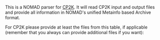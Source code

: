 This is a NOMAD parser for [CP2K](https://www.cp2k.org/). It will read CP2K input and
output files and provide all information in NOMAD's unified Metainfo based Archive format.

For CP2K please provide at least the files from this table, if applicable
(remember that you always can provide additional files if you want):
